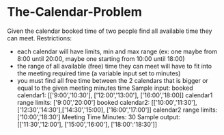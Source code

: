 # The-Calendar-Problem

Given the calendar booked time of two people find all available time they can meet. Restrictions:
- each calendar will have limits, min and max range (ex: one maybe from 8:00 until 20:00, maybe one starting from 10:00 until 18:00)
- the range of all available (free) time they can meet will have to fit into the meeting required time (a variable input set to minutes)
- you must find all free time between the 2 calendars that is bigger or equal to the given meeting minutes time
Sample input:
booked calendar1: [['9:00','10:30'], ['12:00','13:00'], ['16:00','18:00]]
calendar1 range limits: ['9:00','20:00']
booked calendar2: [['10:00','11:30'], ['12:30','14:30'],['14:30','15:00], ['16:00','17:00']]
calendar2 range limits: ['10:00','18:30']
Meeting Time Minutes: 30
Sample output:
[['11:30','12:00'], ['15:00','16:00'], ['18:00':'18:30']]
